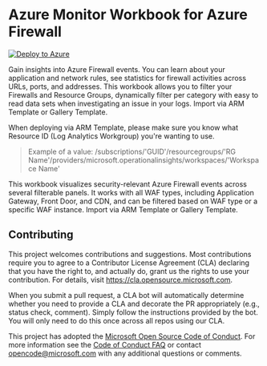 # Azure Monitor Workbook for Azure Firewall 

[![Deploy to Azure](https://aka.ms/deploytoazurebutton)](https://portal.azure.com/#create/Microsoft.Template/uri/https%3A%2F%2Fraw.githubusercontent.com%2FAzure%2FAzure-Network-Security%2Fmaster%2FAzure%20Firewall%2FAzure%20Monitor%20Workbook%2FAzure%20Firewall_ARM.json)

Gain insights into Azure Firewall events. You can learn about your application and network rules, see statistics for firewall activities across URLs, ports, and addresses. This workbook allows you to filter your Firewalls and Resource Groups, dynamically filter per category with easy to read data sets when investigating an issue in your logs. Import via ARM Template or Gallery Template.

When deploying via ARM Template, please make sure you know what Resource ID (Log Analytics Workgroup) you're wanting to use.

>Example of a value: /subscriptions/'GUID'/resourcegroups/'RG Name'/providers/microsoft.operationalinsights/workspaces/'Workspace Name'

This workbook visualizes security-relevant Azure Firewall events across several filterable panels. It works with all WAF types, including Application Gateway, Front Door, and CDN, and can be filtered based on WAF type or a specific WAF instance. Import via ARM Template or Gallery Template.

## Contributing

This project welcomes contributions and suggestions.  Most contributions require you to agree to a
Contributor License Agreement (CLA) declaring that you have the right to, and actually do, grant us
the rights to use your contribution. For details, visit https://cla.opensource.microsoft.com.

When you submit a pull request, a CLA bot will automatically determine whether you need to provide
a CLA and decorate the PR appropriately (e.g., status check, comment). Simply follow the instructions
provided by the bot. You will only need to do this once across all repos using our CLA.

This project has adopted the [Microsoft Open Source Code of Conduct](https://opensource.microsoft.com/codeofconduct/).
For more information see the [Code of Conduct FAQ](https://opensource.microsoft.com/codeofconduct/faq/) or
contact [opencode@microsoft.com](mailto:opencode@microsoft.com) with any additional questions or comments.
